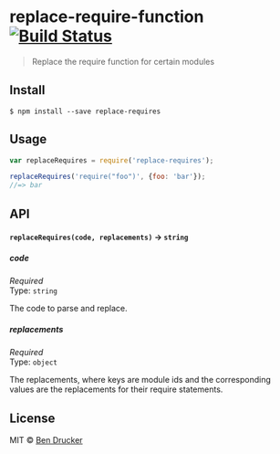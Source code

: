 # replace-require-function [![Build Status](https://travis-ci.org/meteor/replace-require-function.svg?branch=master)](https://travis-ci.org/meteor/replace-require-function)

> Replace the require function for certain modules


## Install

```
$ npm install --save replace-requires
```


## Usage

```js
var replaceRequires = require('replace-requires');

replaceRequires('require("foo")', {foo: 'bar'});
//=> bar
```

## API

#### `replaceRequires(code, replacements)` -> `string`

##### code

*Required*  
Type: `string`

The code to parse and replace.

##### replacements

*Required*  
Type: `object`

The replacements, where keys are module ids and the corresponding values are the replacements for their require statements.


## License

MIT © [Ben Drucker](http://bendrucker.me)
